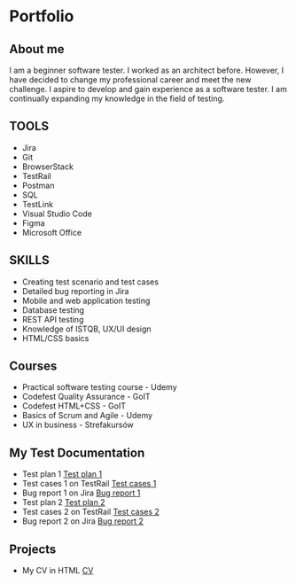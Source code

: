 # Portfolio

## About me

I am a beginner software tester. I worked as an architect before. However, I have decided to change my professional career and meet the new challenge. I aspire to develop and gain experience as a software tester. I am continually expanding my knowledge in the field of testing.

## TOOLS

* Jira
* Git
* BrowserStack
* TestRail            
* Postman
* SQL
* TestLink
* Visual Studio Code
* Figma
* Microsoft Office

## SKILLS

* Creating test scenario and test cases
* Detailed bug reporting in Jira
* Mobile and web application testing
* Database testing
* REST API testing
* Knowledge of ISTQB, UX/UI design
* HTML/CSS basics

## Courses 

* Practical software testing course - Udemy
* Codefest Quality Assurance - GoIT
* Codefest HTML+CSS - GoIT
* Basics of Scrum and Agile - Udemy
* UX in  business - Strefakursów

## My Test Documentation
* Test plan 1 [Test plan 1](https://drive.google.com/file/d/1SFMfrT1DutW4pNsC1abm7-YuGiG-oGS2/view?usp=sharing)
* Test cases 1 on TestRail [Test cases 1](https://drive.google.com/file/d/1X5XknrkhG5FL42WjBHGoJzfD77W-PU8X/view?usp=sharing)
* Bug report 1 on Jira [Bug report 1](https://drive.google.com/file/d/1RDX3Fp_nG7UBeFmoLOMFKau4-T25T2z_/view?usp=sharing)
* Test plan 2 [Test plan 2](https://drive.google.com/file/)
* Test cases 2 on TestRail [Test cases 2](https://drive.google.com/file/)
* Bug report 2 on Jira [Bug report 2](https://drive.google.com/file/)
  
## Projects

* My CV in HTML [CV](https://martawojcik.netlify.app)
